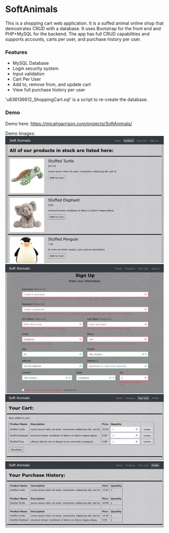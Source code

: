 # SoftAnimals
This is a shopping cart web application. It is a suffed animal online shop that demostrates CRUD with a database.
It uses Bootstrap for the front end and PHP+MySQL for the backend.
The app has full CRUD capabilities and supports accounts, carts per user, and purchase history per user.

### Features
- MySQL Database
- Login security system
- Input validation
- Cart Per User
- Add to, remove from, and update cart
- View full purchase history per user

'u836136612_ShoppingCart.sql' is a script to re-create the database.

### Demo

Demo here:
https://micahgarrison.com/projects/SoftAnimals/

Demo Images:
![DemoImage1](https://github.com/g-micah/SoftAnimals/blob/main/img/DemoImage1.png)
![DemoImage2](https://github.com/g-micah/SoftAnimals/blob/main/img/DemoImage2.png)
![DemoImage3](https://github.com/g-micah/SoftAnimals/blob/main/img/DemoImage3.png)
![DemoImage4](https://github.com/g-micah/SoftAnimals/blob/main/img/DemoImage4.png)
